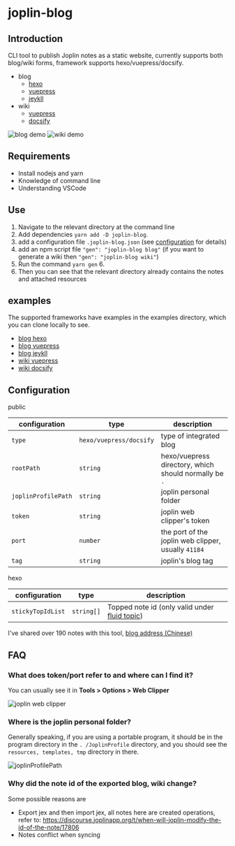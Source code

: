 # joplin-blog

## Introduction

CLI tool to publish Joplin notes as a static website, currently supports both blog/wiki forms, framework supports hexo/vuepress/docsify.

- blog
  - [hexo](https://joplin-utils.rxliuli.com/blog/hexo/)
  - [vuepress](https://joplin-utils.rxliuli.com/blog/vuepress/)
  - [jeykll](https://joplin-utils.rxliuli.com/blog/jeykll/)
- wiki
  - [vuepress](https://joplin-utils.rxliuli.com/wiki/vuepress/)
  - [docsify](https://joplin-utils.rxliuli.com/wiki/docsify/)

![blog demo](https://raw.githubusercontent.com/rxliuli/joplin-utils/master/apps/joplin-blog/docs/blog.png)
![wiki demo](https://raw.githubusercontent.com/rxliuli/joplin-utils/master/apps/joplin-blog/docs/wiki.png)

## Requirements

- Install nodejs and yarn
- Knowledge of command line
- Understanding VSCode

## Use

1. Navigate to the relevant directory at the command line
2. Add dependencies `yarn add -D joplin-blog`.
3. add a configuration file `.joplin-blog.json` (see [configuration](#configuration) for details)
4. add an npm script file `"gen": "joplin-blog blog"` (if you want to generate a wiki then `"gen": "joplin-blog wiki"`)
5. Run the command `yarn gen` 6.
6. Then you can see that the relevant directory already contains the notes and attached resources

## examples

The supported frameworks have examples in the examples directory, which you can clone locally to see.

- [blog hexo](https://github.com/rxliuli/joplin-utils/tree/master/examples/blog-hexo-example)
- [blog vuepress](https://github.com/rxliuli/joplin-utils/tree/master/examples/blog-vuepress-example)
- [blog jeykll](https://github.com/rxliuli/joplin-utils/tree/master/examples/blog-jeykll-example)
- [wiki vuepress](https://github.com/rxliuli/joplin-utils/tree/master/examples/wiki-vuepress-example)
- [wiki docsify](https://github.com/rxliuli/joplin-utils/tree/master/examples/wiki-docsify-example)

## Configuration

public

| configuration       | type                    | description                                           |
| ------------------- | ----------------------- | ----------------------------------------------------- |
| `type`              | `hexo/vuepress/docsify` | type of integrated blog                               |
| `rootPath`          | `string`                | hexo/vuepress directory, which should normally be `.` |
| `joplinProfilePath` | `string`                | joplin personal folder                                |
| `token`             | `string`                | joplin web clipper's token                            |
| `port`              | `number`                | the port of the joplin web clipper, usually `41184`   |
| `tag`               | `string`                | joplin's blog tag                                     |

hexo

| configuration     | type       | description                                                                                                             |
| ----------------- | ---------- | ----------------------------------------------------------------------------------------------------------------------- |
| `stickyTopIdList` | `string[]` | Topped note id (only valid under [fluid topic](https://github.com/fluid-dev/hexo-theme-fluid/blob/master/README_en.md)) |

I've shared over 190 notes with this tool, [blog address (Chinese)](https://blog.rxliuli.com/)

## FAQ

### What does token/port refer to and where can I find it?

You can usually see it in **Tools > Options > Web Clipper**

![joplin web clipper](https://img.rxliuli.com/20210316092547.png)

### Where is the joplin personal folder?

Generally speaking, if you are using a portable program, it should be in the program directory in the `. /JoplinProfile`
directory, and you should see the `resources, templates, tmp` directory in there.

![joplinProfilePath](https://img.rxliuli.com/20210316092834.png)

### Why did the note id of the exported blog, wiki change?

Some possible reasons are

- Export jex and then import jex, all notes here are created operations, refer to: <https://discourse.joplinapp.org/t/when-will-joplin-modify-the-id-of-the-note/17806>
- Notes conflict when syncing
